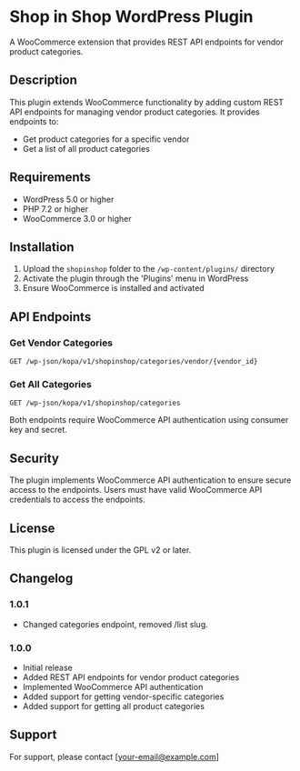 # Shop in Shop WordPress Plugin

A WooCommerce extension that provides REST API endpoints for vendor product categories.

## Description

This plugin extends WooCommerce functionality by adding custom REST API endpoints for managing vendor product categories. It provides endpoints to:

- Get product categories for a specific vendor
- Get a list of all product categories

## Requirements

- WordPress 5.0 or higher
- PHP 7.2 or higher
- WooCommerce 3.0 or higher

## Installation

1. Upload the `shopinshop` folder to the `/wp-content/plugins/` directory
2. Activate the plugin through the 'Plugins' menu in WordPress
3. Ensure WooCommerce is installed and activated

## API Endpoints

### Get Vendor Categories

```
GET /wp-json/kopa/v1/shopinshop/categories/vendor/{vendor_id}
```

### Get All Categories

```
GET /wp-json/kopa/v1/shopinshop/categories
```

Both endpoints require WooCommerce API authentication using consumer key and secret.

## Security

The plugin implements WooCommerce API authentication to ensure secure access to the endpoints. Users must have valid WooCommerce API credentials to access the endpoints.

## License

This plugin is licensed under the GPL v2 or later.

## Changelog

### 1.0.1

- Changed categories endpoint, removed /list slug.

### 1.0.0

- Initial release
- Added REST API endpoints for vendor product categories
- Implemented WooCommerce API authentication
- Added support for getting vendor-specific categories
- Added support for getting all product categories

## Support

For support, please contact [your-email@example.com]
